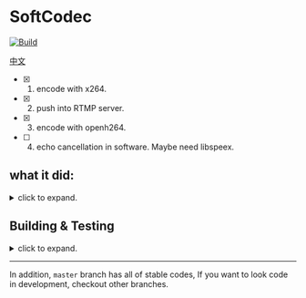 # SoftCodec 

[![Build](https://github.com/BruceWind/SoftCodec/actions/workflows/build.yml/badge.svg?branch=master)](https://github.com/BruceWind/SoftCodec/actions/workflows/build.yml)

[中文](https://github.com/BruceWind/SoftCodec/blob/master/README_zh_cn.md)
- [x] 1. encode with x264.
- [x] 2. push into RTMP server.
- [x] 3. encode with openh264.
- [ ] 4. echo cancellation in software. Maybe need libspeex.

## what it did:
<details>
<summary>click to expand.</summary>

``` javascrpt                                                     
         phone                                                          
+-----------------------+                                               
|                       |                                               
|                       |                                               
|     +-----------+     |                                               
|     |           |     |   +----------------+        +----------------+
|     |  Camera   |-------->|  YUV format A  | -----> |  YUV format B  |
|     |           |     |   +----------------+        +----------------+
|     +-----------+     |                                     |         
|                       |                                     |         
|                       |                                     |         
|                       |                                     v         
|                       |      +------------+         +---------------+ 
|                       |      |            |         |               | 
|                       |      | YUV(NALs)  |<------  |     Codec     | 
|                       |      |            |         |               | 
|                       |      +------------+         +---------------+ 
|                       |            |                                  
|                       |            |                                  
|                       |            |                                  
|                       |            |                                  
|                       |            v                                  
|    +-------------+    |     +-------------+                           
|    |             |    |     |             |                           
|    |     WIFI    |<-------- | RTMP & FLV  |                           
|    |             |    |     |             |                           
|    +-------------+    |     +-------------+                           
|           |           |                                               
+-----------|-----------+                                               
            |                                                           
            |                      RTMP server                                     
            |                    +-----------+                                  
            |                    |           |
            |                    |   _____   |            
            |                    |  |_____|  |            
            +------------------->|    ___    |
                                 |   |___|   |
                                 |           |
                                 |           |
                                 |           |
                                 +-----------+            
```
     
</details>

## Building & Testing 
<details>
<summary>click to expand.</summary>
         
**1. building**

It depend on NDK 16, but you don't need to download manually. 
By the time you executed `./gradlew assembleDebug`, gradle will download it automatically in the event that 
your computer does not has NDK 16.

**2. Testing with a RTMP server:**

You may not have a RTMP server.

You need to establish a RTMP server which receives app pushed RTMP stream transmits stream to 
other players.
 
I had written a blog to teach someone else how to establish it.
You can look into the [blog](https://github.com/BruceWind/BruceWind.github.io/blob/master/md/establish-RTMP-server-with-docker.md).

**3. Pushing.**

modify code in `MainActivity`:
``` java 
private String mRtmpPushUrl = "rtmp://192.168.50.14/live/live";
```
 </details>
         
---------------

In addition, `master` branch has all of stable codes, If you want to look code in development, checkout
 other branches.
